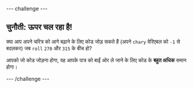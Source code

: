 \--- challenge \---

## चुनौती: ऊपर चल रहा है!

क्या आप अपने चरित्र को आगे बढ़ाने के लिए कोड जोड़ सकते हैं (अपने `chary` वेरिएबल को `-1` से बदलकर) जब `roll` `270` और `315` के बीच हो?

आपको जो कोड जोड़ना होगा, वह आपके पात्र को बाईं ओर ले जाने के लिए कोड के **बहुत अधिक** समान होगा।

\--- /challenge \---